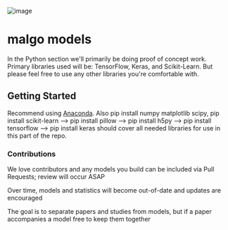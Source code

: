 ![image](https://user-images.githubusercontent.com/17502298/51855300-e6bfab00-22fa-11e9-9386-5b4be49bddea.png)

# malgo models

In the Python section we'll primarily be doing proof of concept work. Primary libraries used will be: TensorFlow, Keras, and Scikit-Learn. But please feel free to use any other libraries you're comfortable with.

## Getting Started

Recommend using [Anaconda](https://www.anaconda.com/distribution/). Also pip install numpy matplotlib scipy, pip install scikit-learn --> pip install pillow --> pip install h5py --> pip install tensorflow --> pip install keras should cover all needed libraries for use in this part of the repo.

### Contributions

We love contributors and any models you build can be included via Pull Requests; review will occur ASAP

Over time, models and statistics will become out-of-date and updates are encouraged

The goal is to separate papers and studies from models, but if a paper accompanies a model free to keep them together
